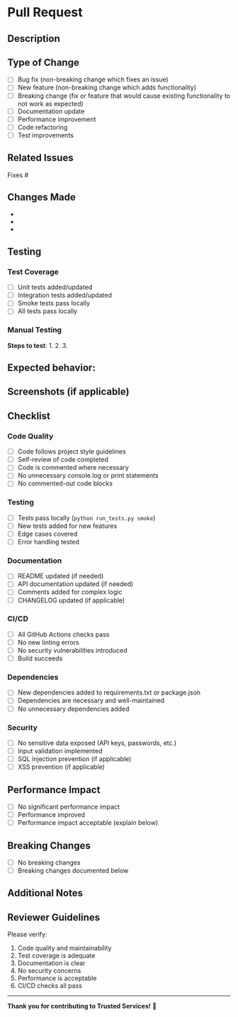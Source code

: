 # Pull Request

## Description

<!-- Provide a brief description of the changes -->

## Type of Change

<!-- Mark the relevant option with an 'x' -->

- [ ] Bug fix (non-breaking change which fixes an issue)
- [ ] New feature (non-breaking change which adds functionality)
- [ ] Breaking change (fix or feature that would cause existing functionality to not work as expected)
- [ ] Documentation update
- [ ] Performance improvement
- [ ] Code refactoring
- [ ] Test improvements

## Related Issues

<!-- Link related issues, e.g., "Fixes #123" or "Relates to #456" -->

Fixes #

## Changes Made

<!-- List the main changes in this PR -->

- 
- 
- 

## Testing

### Test Coverage

- [ ] Unit tests added/updated
- [ ] Integration tests added/updated
- [ ] Smoke tests pass locally
- [ ] All tests pass locally

### Manual Testing

<!-- Describe manual testing performed -->

**Steps to test**:
1. 
2. 
3. 

**Expected behavior**:
- 

## Screenshots (if applicable)

<!-- Add screenshots for UI changes -->

## Checklist

### Code Quality

- [ ] Code follows project style guidelines
- [ ] Self-review of code completed
- [ ] Code is commented where necessary
- [ ] No unnecessary console.log or print statements
- [ ] No commented-out code blocks

### Testing

- [ ] Tests pass locally (`python run_tests.py smoke`)
- [ ] New tests added for new features
- [ ] Edge cases covered
- [ ] Error handling tested

### Documentation

- [ ] README updated (if needed)
- [ ] API documentation updated (if needed)
- [ ] Comments added for complex logic
- [ ] CHANGELOG updated (if applicable)

### CI/CD

- [ ] All GitHub Actions checks pass
- [ ] No new linting errors
- [ ] No security vulnerabilities introduced
- [ ] Build succeeds

### Dependencies

- [ ] New dependencies added to requirements.txt or package.json
- [ ] Dependencies are necessary and well-maintained
- [ ] No unnecessary dependencies added

### Security

- [ ] No sensitive data exposed (API keys, passwords, etc.)
- [ ] Input validation implemented
- [ ] SQL injection prevention (if applicable)
- [ ] XSS prevention (if applicable)

## Performance Impact

<!-- Describe any performance implications -->

- [ ] No significant performance impact
- [ ] Performance improved
- [ ] Performance impact acceptable (explain below)

## Breaking Changes

<!-- List any breaking changes and migration steps -->

- [ ] No breaking changes
- [ ] Breaking changes documented below

## Additional Notes

<!-- Any additional information for reviewers -->

## Reviewer Guidelines

Please verify:

1. Code quality and maintainability
2. Test coverage is adequate
3. Documentation is clear
4. No security concerns
5. Performance is acceptable
6. CI/CD checks all pass

---

**Thank you for contributing to Trusted Services!** 🚀

